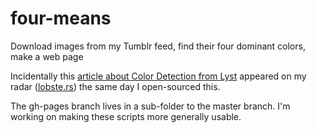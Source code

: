 four-means
==========

Download images from my Tumblr feed, find their four dominant colors, make a web page

Incidentally this [article about Color Detection from Lyst](http://developers.lyst.com/data/images/2014/02/22/color-detection/) appeared on my radar ([lobste.rs](https://lobste.rs)) the same day I open-sourced this.

The gh-pages branch lives in a sub-folder to the master branch. I'm working on making these scripts more generally usable.

